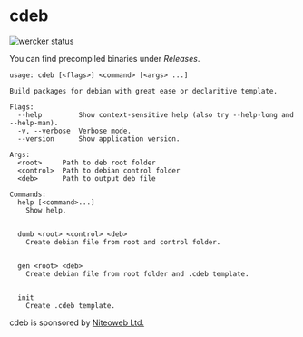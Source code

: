 # cdeb

[![wercker status](https://app.wercker.com/status/1214b503d63d0bf2178dda7373d98983/m "wercker status")](https://app.wercker.com/project/bykey/1214b503d63d0bf2178dda7373d98983)

You can find precompiled binaries under *Releases*.

```
usage: cdeb [<flags>] <command> [<args> ...]

Build packages for debian with great ease or declaritive template.

Flags:
  --help         Show context-sensitive help (also try --help-long and --help-man).
  -v, --verbose  Verbose mode.
  --version      Show application version.

Args:
  <root>     Path to deb root folder
  <control>  Path to debian control folder
  <deb>      Path to output deb file

Commands:
  help [<command>...]
    Show help.


  dumb <root> <control> <deb>
    Create debian file from root and control folder.


  gen <root> <deb>
    Create debian file from root folder and .cdeb template.


  init
    Create .cdeb template.

```

cdeb is sponsored by [Niteoweb Ltd.](http://www.niteoweb.com/)
